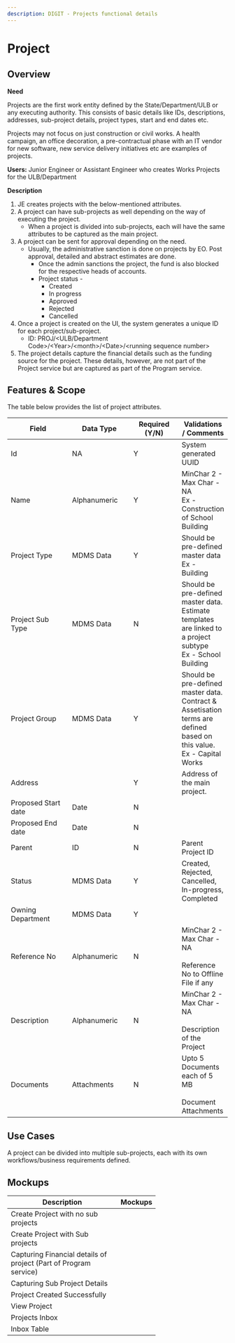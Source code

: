 ```yaml
---
description: DIGIT - Projects functional details
---
```


# Project

## Overview

**Need**

Projects are the first work entity defined by the State/Department/ULB or any executing authority. This consists of basic details like IDs, descriptions, addresses, sub-project details, project types, start and end dates etc.&#x20;

Projects may not focus on just construction or civil works. A health campaign, an office decoration, a pre-contractual phase with an IT vendor for new software, new service delivery initiatives etc are examples of projects.

**Users:** Junior Engineer or Assistant Engineer who creates Works Projects for the ULB/Department

**Description**

1. JE creates projects with the below-mentioned attributes.
2. A project can have sub-projects as well depending on the way of executing the project.
   * When a project is divided into sub-projects, each will have the same attributes to be captured as the main project.
3. A project can be sent for approval depending on the need.
   * Usually, the administrative sanction is done on projects by EO. Post approval, detailed and abstract estimates are done.
     * Once the admin sanctions the project, the fund is also blocked for the respective heads of accounts.
     * Project status -
       * Created
       * In progress
       * Approved
       * Rejected
       * Cancelled
4. Once a project is created on the UI, the system generates a unique ID for each project/sub-project.
   * ID: PROJ/\<ULB/Department Code>/\<Year>/\<month>/\<Date>/\<running sequence number>
5. The project details capture the financial details such as the funding source for the project. These details, however, are not part of the Project service but are captured as part of the Program service.

## Features & Scope

The table below provides the list of project attributes.

<table><thead><tr><th width="148">Field</th><th width="138">Data Type</th><th width="111">Required (Y/N)</th><th>Validations / Comments</th></tr></thead><tbody><tr><td>Id</td><td>NA</td><td>Y</td><td>System generated UUID</td></tr><tr><td>Name</td><td>Alphanumeric</td><td>Y</td><td>MinChar 2 - Max Char - NA<br>Ex - Construction of School Building</td></tr><tr><td>Project Type</td><td>MDMS Data</td><td>Y</td><td>Should be pre-defined master data<br>Ex - Building</td></tr><tr><td>Project Sub Type</td><td>MDMS Data</td><td>N</td><td>Should be pre-defined master data. Estimate templates are linked to a project subtype<br>Ex - School Building</td></tr><tr><td>Project Group</td><td>MDMS Data</td><td>Y</td><td>Should be pre-defined master data. Contract &#x26; Assetisation terms are defined based on this value.<br>Ex - Capital Works</td></tr><tr><td>Address</td><td></td><td>Y</td><td>Address of the main project.</td></tr><tr><td>Proposed Start date</td><td>Date</td><td>N</td><td></td></tr><tr><td>Proposed End date</td><td>Date</td><td>N</td><td></td></tr><tr><td>Parent</td><td>ID</td><td>N</td><td>Parent Project ID</td></tr><tr><td>Status</td><td>MDMS Data</td><td>Y</td><td>Created, Rejected, Cancelled, In-progress, Completed</td></tr><tr><td>Owning Department</td><td>MDMS Data</td><td>Y</td><td></td></tr><tr><td>Reference No</td><td>Alphanumeric</td><td>N</td><td>MinChar 2 - Max Char - NA<br><br>Reference No to Offline File if any</td></tr><tr><td>Description</td><td>Alphanumeric</td><td>N</td><td>MinChar 2 - Max Char - NA<br><br>Description of the Project</td></tr><tr><td>Documents</td><td>Attachments</td><td>N</td><td>Upto 5 Documents each of 5 MB<br><br>Document Attachments</td></tr></tbody></table>

## Use Cases

A project can be divided into multiple sub-projects, each with its own workflows/business requirements defined.&#x20;

## Mockups

<table data-header-hidden><thead><tr><th width="235">Description</th><th>Mockups</th></tr></thead><tbody><tr><td>Create Project with no sub projects</td><td><img src="../../../.gitbook/assets/image (22).png" alt=""></td></tr><tr><td>Create Project with Sub projects</td><td><img src="../../../.gitbook/assets/image (1) (3).png" alt=""></td></tr><tr><td>Capturing Financial details of project (Part of Program service)</td><td><img src="../../../.gitbook/assets/image (3) (1).png" alt=""></td></tr><tr><td>Capturing Sub Project Details</td><td><img src="../../../.gitbook/assets/image (8).png" alt=""></td></tr><tr><td>Project Created Successfully</td><td><img src="../../../.gitbook/assets/image (34).png" alt=""></td></tr><tr><td>View Project</td><td><img src="../../../.gitbook/assets/image (1) (1).png" alt=""></td></tr><tr><td>Projects Inbox</td><td><img src="../../../.gitbook/assets/image (21).png" alt=""></td></tr><tr><td>Inbox Table</td><td><img src="../../../.gitbook/assets/image (32).png" alt=""></td></tr></tbody></table>

